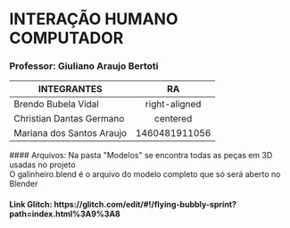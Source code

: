 # INTERAÇÃO HUMANO COMPUTADOR

### Professor: Giuliano Araujo Bertoti


| INTEGRANTES               | RA            | 
| ------------------------- |:-------------:|
| Brendo Bubela Vidal       | right-aligned | 
| Christian Dantas Germano  | centered      |   
| Mariana dos Santos Araujo | 1460481911056 |   


<p>
#### Arquivos: 
Na pasta "Modelos" se encontra todas as peças em 3D usadas no projeto<br />
O galinheiro.blend é o arquivo do modelo completo que só será aberto no Blender<br />
</p>    


<h4>
<p>
Link Glitch: https://glitch.com/edit/#!/flying-bubbly-sprint?path=index.html%3A9%3A8 
</p>  
</h4>


